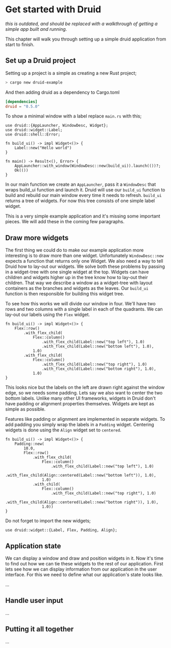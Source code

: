 # Get started with Druid
*this is outdated, and should be replaced with a walkthrough of getting a simple
app built and running*.

This chapter will walk you through setting up a simple druid application from start to finish.

## Set up a Druid project
Setting up a project is a simple as creating a new Rust project;
```bash
> cargo new druid-example
```

And then adding druid as a dependency to Cargo.toml
```toml
[dependencies]
druid = "0.5.0"
```

To show a minimal window with a label replace `main.rs` with this;
```rust, noplaypen
use druid::{AppLauncher, WindowDesc, Widget};
use druid::widget::Label;
use druid::shell::Error;

fn build_ui() -> impl Widget<()> {
    Label::new("Hello world")
}

fn main() -> Result<(), Error> {
    AppLauncher::with_window(WindowDesc::new(build_ui)).launch(())?;
    Ok(())
}
```
In our main function we create an `AppLauncher`, pass it a `WindowDesc` that wraps build_ui function and launch it. Druid will use our `build_ui` function to build and rebuild our main window every time it needs to refresh. `build_ui` returns a tree of widgets. For now this tree consists of one simple label widget.

This is a very simple example application and it's missing some important pieces. We will add these in the coming few paragraphs.

## Draw more widgets
The first thing we could do to make our example application more interesting is to draw more than one widget. Unfortunately `WindowDesc::new` expects a function that returns only one Widget. We also need a way to tell Druid how to lay-out our widgets.
We solve both these problems by passing in a widget-tree with one single widget at the top. Widgets can have children and widgets higher up in the tree know how to lay-out their children. That way we describe a window as a widget-tree with layout containers as the branches and widgets as the leaves. Our `build_ui` function is then responsible for building this widget tree.

To see how this works we will divide our window in four. We'll have two rows and two columns with a single label in each of the quadrants. We can lay-out our labels using the `Flex` widget.

```rust, noplaypen
fn build_ui() -> impl Widget<()> {
    Flex::row()
        .with_flex_child(
            Flex::column()
                .with_flex_child(Label::new("top left"), 1.0)
                .with_flex_child(Label::new("bottom left"), 1.0),
            1.0)
        .with_flex_child(
            Flex::column()
                .with_flex_child(Label::new("top right"), 1.0)
                .with_flex_child(Label::new("bottom right"), 1.0),
            1.0)
}
```

This looks nice but the labels on the left are drawn right against the window edge, so we needs some padding. Lets say we also want to center the two bottom labels. Unlike many other UI frameworks, widgets in Druid don't have padding or alignment properties themselves. Widgets are kept as simple as possible.

Features like padding or alignment are implemented in separate widgets. To add padding you simply wrap the labels in a `Padding` widget. Centering widgets is done using the `Align` widget set to `centered`.

```rust, noplaypen
fn build_ui() -> impl Widget<()> {
    Padding::new(
        10.0,
        Flex::row()
            .with_flex_child(
                Flex::column()
                    .with_flex_child(Label::new("top left"), 1.0)
                    .with_flex_child(Align::centered(Label::new("bottom left")), 1.0),
                1.0)
            .with_child(
                Flex::column()
                    .with_flex_child(Label::new("top right"), 1.0)
                    .with_flex_child(Align::centered(Label::new("bottom right")), 1.0),
                1.0))
}
```

Do not forget to import the new widgets;
```rust, noplaypen
use druid::widget::{Label, Flex, Padding, Align};
```

## Application state
We can display a window and draw and position widgets in it. Now it's time to find out how we can tie these widgets to
the rest of our application. First lets see how we can display information from our application in the user interface.
For this we need to define what our application's state looks like.

...

## Handle user input

...

## Putting it all together

...

